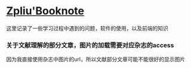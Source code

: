 # [Zpliu'Booknote](https://zpliu.gitbook.io/booknote/)

这里记录了一些学习过程中遇到的问题，软件的使用，以及前端的知识





### 关于文献理解的部分文章，图片的加载需要对应杂志的access

因为我直接使用杂志中图片的url，所以文献部分文章可能不能很好的显示图片



